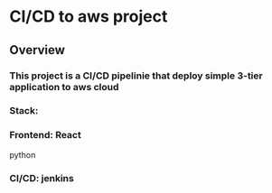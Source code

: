 # CI/CD to aws project
## Overview
### This project is a CI/CD pipelinie that deploy simple 3-tier application to aws cloud
### Stack:
### Frontend: React 
python
### CI/CD: jenkins
### 
    
